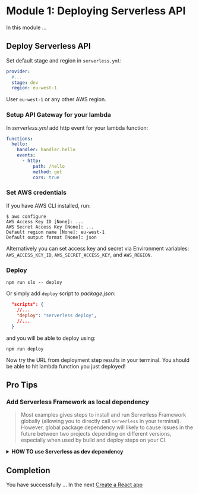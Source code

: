 # Module 1: Deploying Serverless API

In this module ...

## Deploy Serverless API

<!-- TODO: Clean up this whole section -->

Set default stage and region in `serverless.yml`:

```yml
provider:
  #...
  stage: dev
  region: eu-west-1
```
User `eu-west-1` or any other AWS region.

### Setup API Gateway for your lambda

In _serverless.yml_ add http event for your lambda function:

```yml
functions:
  hello:
    handler: handler.hello
    events:
      - http:
          path: /hello
          method: get
          cors: true
```

### Set AWS credentials

If you have AWS CLI installed, run:

```
$ aws configure
AWS Access Key ID [None]: ...
AWS Secret Access Key [None]: ...
Default region name [None]: eu-west-1
Default output format [None]: json
```

Alternatively you can set access key and secret via Environment variables: `AWS_ACCESS_KEY_ID`, `AWS_SECRET_ACCESS_KEY`, and `AWS_REGION`.

### Deploy

`npm run sls -- deploy`

Or simply add `deploy` script to _package.json_:

```json
  "scripts": {
    //...
    "deploy": "serverless deploy",
    //...
  }
```

and you will be able to deploy using:

`npm run deploy`

Now try the URL from deployment step results in your terminal. You should be able to hit lambda function you just deployed!


## Pro Tips

### Add Serverless Framework as local dependency

<!-- TODO: Should this be placed in Run offline section? -->

> Most examples gives steps to install and run Serverless Framework globally (allowing you to directly call `serverless` in your terminal). However, global package dependency will likely to cause issues in the future between two projects depending on different versions, especially when used by build and deploy steps on your CI.

<details>
<summary><b>HOW TO use Serverless as dev dependency</b></summary>

`npm install --save-dev serverless`

Add `sls` script to your _package.json_:
```json
  "scripts": {
    "sls": "serverless"
  },
```

While it's not as neat as `sls` or `serverless` you can now execute serverless in your terminal:

`npm run sls [-- <args>...]`

The special option `--` is used to delimit the end of the options for `npm run` and pass all the arguments after the `--` directly to your script:

`npm run sls -- invoke local --function hello`
</details>

## Completion

You have successfully ... In the next [Create a React app](../2_React)
